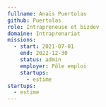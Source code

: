 ```yaml
---
fullname: Anaïs Puertolas
github: Puertolas
role: Intrapreneuse et bizdev
domaine: Intraprenariat
missions:
  - start: 2021-07-01
    end: 2022-12-30
    status: admin
    employer: Pôle emploi
    startups:
      - estime
startups:
  - estime
---
```

